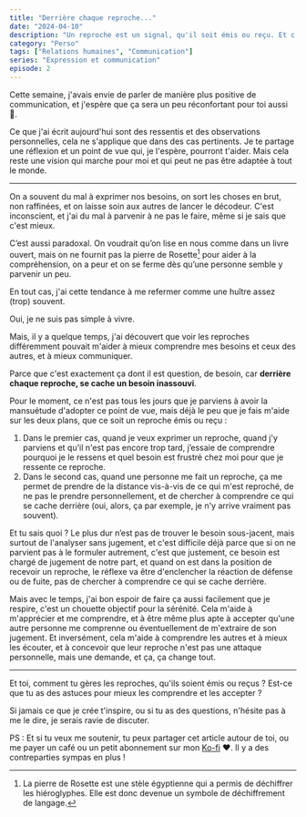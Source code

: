 ```yaml
---
title: "Derrière chaque reproche..."
date: "2024-04-10"
description: "Un reproche est un signal, qu'il soit émis ou reçu. Et c'est hyper difficile de s'habituer à prendre du recul dessus."
category: "Perso"
tags: ["Relations humaines", "Communication"]
series: "Expression et communication"
episode: 2
---
```


Cette semaine, j'avais envie de parler de manière plus positive de communication, et j'espère que ça sera un peu
réconfortant pour toi aussi 🥰.

Ce que j'ai écrit aujourd'hui sont des ressentis et des observations personnelles, cela ne s'applique que dans des
cas pertinents. Je te partage une réflexion et un point de vue qui, je l'espère, pourront t'aider. Mais cela reste une
vision qui marche pour moi et qui peut ne pas être adaptée à tout le monde.

---

On a souvent du mal à exprimer nos besoins, on sort les choses en brut, non raffinées, et on laisse soin aux autres de
lancer le décodeur. C'est inconscient, et j'ai du mal à parvenir à ne pas le faire, même si je sais que c'est mieux.

C’est aussi paradoxal. On voudrait qu’on lise en nous comme dans un livre ouvert, mais on ne fournit pas la pierre de
Rosette[^1] pour aider à la compréhension, on a peur et on se ferme dès qu’une personne semble y parvenir un peu.

[^1]: La pierre de Rosette est une stèle égyptienne qui a permis de déchiffrer les hiéroglyphes. Elle est donc devenue
      un symbole de déchiffrement de langage.

En tout cas, j'ai cette tendance à me refermer comme une huître assez (trop) souvent.

Oui, je ne suis pas simple à vivre.

Mais, il y a quelque temps, j'ai découvert que voir les reproches différemment pouvait m'aider à mieux comprendre mes besoins
et ceux des autres, et à mieux communiquer.

Parce que c'est exactement ça dont il est question, de besoin, car **derrière chaque reproche, se cache un besoin inassouvi**. 

Pour le moment, ce n'est pas tous les jours que je parviens à avoir la mansuétude d'adopter ce point de vue,
mais déjà le peu que je fais m'aide sur les deux plans, que ce soit un reproche émis ou reçu :

1. Dans le premier cas, quand je veux exprimer un reproche, quand j'y parviens et qu'il n'est pas encore trop tard,
   j’essaie de comprendre pourquoi je le ressens et quel besoin est frustré chez moi pour que je ressente ce reproche.
2. Dans le second cas, quand une personne me fait un reproche, ça me permet de prendre de la distance vis-à-vis de ce
   qui m'est reproché, de ne pas le prendre personnellement, et de chercher à comprendre ce qui se cache derrière (oui,
   alors, ça par exemple, je n'y arrive vraiment pas souvent).

Et tu sais quoi ? Le plus dur n’est pas de trouver le besoin sous-jacent, mais surtout de l'analyser sans jugement, et
c'est difficile déjà parce que si on ne parvient pas à le formuler autrement, c'est que justement, ce besoin est chargé
de jugement de notre part, et quand on est dans la position de recevoir un reproche, le réflexe va être d'enclencher la
réaction de défense ou de fuite, pas de chercher à comprendre ce qui se cache derrière.

Mais avec le temps, j'ai bon espoir de faire ça aussi facilement que je respire, c'est un chouette objectif pour la 
sérénité. Cela m'aide à m'apprécier et me comprendre, et à être même plus apte à accepter qu'une autre personne me
comprenne ou éventuellement de m'extraire de son jugement. Et inversément, cela m'aide à comprendre les autres et à
mieux les écouter, et à concevoir que leur reproche n'est pas une attaque personnelle, mais une demande, et ça, ça change
tout.

---

Et toi, comment tu gères les reproches, qu'ils soient émis ou reçus ? Est-ce que tu as des astuces pour mieux les 
comprendre et les accepter ? 

Si jamais ce que je crée t'inspire, ou si tu as des questions, n'hésite pas à me le dire, je serais ravie de discuter.

PS : Et si tu veux me soutenir, tu peux partager cet article autour de toi, ou me payer un café ou un petit abonnement
sur mon [Ko-fi](https://ko-fi.com/thea_cake) ❤️. Il y a des contreparties sympas en plus !
